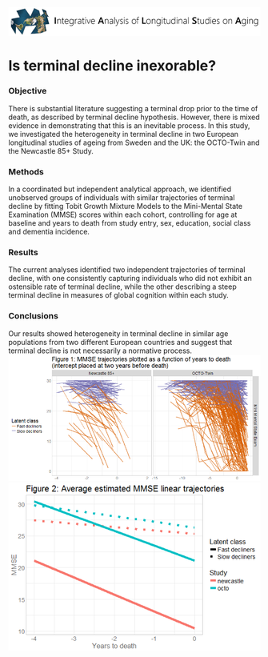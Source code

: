 
[![logl](libs/images/ialsa_long.png)](http://www.ialsa.org/)

# Is terminal decline inexorable?



### Objective 
There is substantial literature suggesting a terminal drop prior to the time of death, as described by terminal decline hypothesis.  However, there is mixed evidence in demonstrating that this is an inevitable process.  In this study, we investigated the heterogeneity in terminal decline in two European longitudinal studies of ageing from Sweden and the UK: the OCTO-Twin and the Newcastle 85+ Study.

### Methods
In a coordinated but independent analytical approach, we identified unobserved groups of individuals with similar trajectories of terminal decline by fitting Tobit Growth Mixture Models to the Mini-Mental State Examination (MMSE) scores within each cohort, controlling for age at baseline and years to death from study entry, sex, education, social class and dementia incidence.

### Results
The current analyses identified two independent trajectories of terminal decline, with one consistently capturing individuals who did not exhibit an ostensible rate of terminal decline, while the other describing a steep terminal decline in measures of global cognition within each study.

### Conclusions 

Our results showed heterogeneity in terminal decline in similar age populations from two different European countries and suggest that terminal decline is not necessarily a normative process.
</br>
[![figure 1][fig_1_link]][fig_1_link]
</br>
[![figure 2][fig_2_link]][fig_2_link]
</br>
<!--- links -->
[fig_1_link]:https://raw.githubusercontent.com/IALSA/ialsa-2016-terminal-decline/master/reports/combined-3/graphs/fig-1-trajectories.png
[fig_2_link]:https://raw.githubusercontent.com/IALSA/ialsa-2016-terminal-decline/master/reports/combined-3/graphs/fig-2-average-trajectories.png
